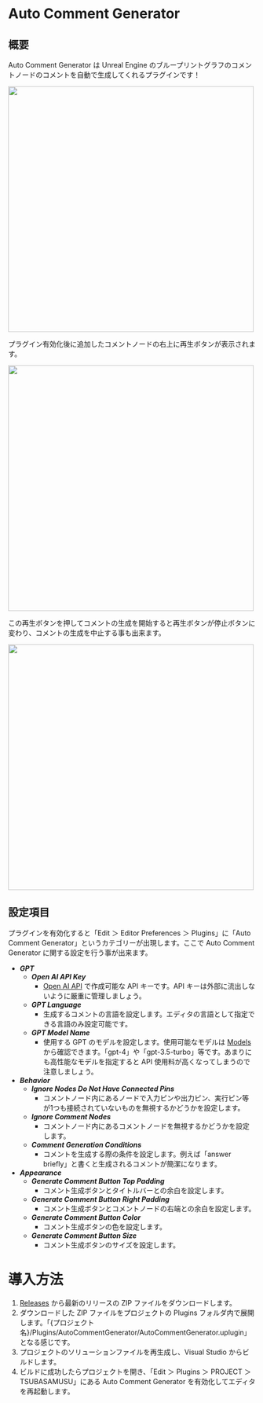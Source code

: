 # Auto Comment Generator
## 概要
Auto Comment Generator は Unreal Engine のブループリントグラフのコメントノードのコメントを自動で生成してくれるプラグインです！

<img width="500" src="https://github.com/user-attachments/assets/4b93b2b5-398a-41d1-9454-7d69a06df612">

プラグイン有効化後に追加したコメントノードの右上に再生ボタンが表示されます。

<img width="500" src="https://github.com/user-attachments/assets/dd58db10-43e5-424f-a01a-4fb74654057e">

この再生ボタンを押してコメントの生成を開始すると再生ボタンが停止ボタンに変わり、コメントの生成を中止する事も出来ます。

<img width="500" src="https://github.com/user-attachments/assets/af9f7e85-a7b8-4594-8b71-875e9db7ab71">

## 設定項目
プラグインを有効化すると「Edit ＞ Editor Preferences ＞ Plugins」に「Auto Comment Generator」というカテゴリーが出現します。ここで Auto Comment Generator に関する設定を行う事が出来ます。
- **_GPT_**
    - **_Open AI API Key_**
        - [Open AI API](https://openai.com/index/openai-api/) で作成可能な API キーです。API キーは外部に流出しないように厳重に管理しましょう。
    - **_GPT Language_**
        - 生成するコメントの言語を設定します。エディタの言語として指定できる言語のみ設定可能です。
    - **_GPT Model Name_**
        - 使用する GPT のモデルを設定します。使用可能なモデルは [Models](https://platform.openai.com/docs/models) から確認できます。「gpt-4」や「gpt-3.5-turbo」等です。あまりにも高性能なモデルを指定すると API 使用料が高くなってしまうので注意しましょう。
- **_Behavior_**
    - **_Ignore Nodes Do Not Have Connected Pins_**
        - コメントノード内にあるノードで入力ピンや出力ピン、実行ピン等が1つも接続されていないものを無視するかどうかを設定します。
    - **_Ignore Comment Nodes_**
        - コメントノード内にあるコメントノードを無視するかどうかを設定します。
    - **_Comment Generation Conditions_**
        - コメントを生成する際の条件を設定します。例えば「answer briefly」と書くと生成されるコメントが簡潔になります。
- **_Appearance_**
    - **_Generate Comment Button Top Padding_**
        - コメント生成ボタンとタイトルバーとの余白を設定します。
    - **_Generate Comment Button Right Padding_**
        - コメント生成ボタンとコメントノードの右端との余白を設定します。
    - **_Generate Comment Button Color_**
        - コメント生成ボタンの色を設定します。
    - **_Generate Comment Button Size_**
        - コメント生成ボタンのサイズを設定します。
# 導入方法
1. [Releases](https://github.com/tsubasamusu/AutoCommentGenerator/releases) から最新のリリースの ZIP ファイルをダウンロードします。
2. ダウンロードした ZIP ファイルをプロジェクトの Plugins フォルダ内で展開します。「{プロジェクト名}/Plugins/AutoCommentGenerator/AutoCommentGenerator.uplugin」となる感じです。
3. プロジェクトのソリューションファイルを再生成し、Visual Studio からビルドします。
4. ビルドに成功したらプロジェクトを開き、「Edit ＞ Plugins ＞ PROJECT ＞ TSUBASAMUSU」にある Auto Comment Generator を有効化してエディタを再起動します。
